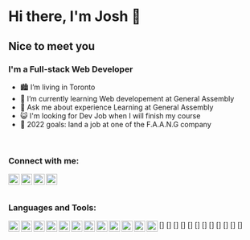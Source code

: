 # Hi there, I'm Josh 👋

## Nice to meet you

### I'm a Full-stack Web Developer

- 🏙️ I’m living in Toronto
- 🌱 I’m currently learning Web developement at General Assembly
- 💬 Ask me about experience Learning at General Assembly
- 😺 I'm looking for Dev Job when I will finish my course
- 🥰 2022 goals: land a job at one of the F.A.A.N.G company

<br />

### Connect with me:

[<img align="left" alt="linkedin" width="22px" target="_blank" src="https://cdn.jsdelivr.net/npm/simple-icons@3.13.0/icons/linkedin.svg" />][linkedin]
[<img align="left" alt="instagram" width="22px" target="_blank" src="https://cdn.jsdelivr.net/npm/simple-icons@3.13.0/icons/instagram.svg" />][instagram]
[<img align="left" alt="twitter" width="22px" target="_blank" src="https://cdn.jsdelivr.net/npm/simple-icons@3.13.0/icons/twitter.svg" />][twitter]
[<img align="left" alt="facebook" width="22px" target="_blank" src="https://cdn.jsdelivr.net/npm/simple-icons@3.13.0/icons/facebook.svg" />][facebook]

<br />
<br />

### Languages and Tools:

[<img align="left" alt="visualstudio" width="22px" src="" />]
[<img align="left" alt="html" width="22px" src="" />]
[<img align="left" alt="css" width="22px" src="" />]
[<img align="left" alt="sass" width="22px" src="" />]
[<img align="left" alt="javascript" width="22px" src="" />]
[<img align="left" alt="typescript" width="22px" src="" />]
[<img align="left" alt="react" width="22px" src="" />]
[<img align="left" alt="nodejs" width="22px" src="" />]
[<img align="left" alt="express" width="22px" src="" />]
[<img align="left" alt="python" width="22px" src="" />]
[<img align="left" alt="django" width="22px" src="" />]
[<img align="left" alt="mongo" width="22px" src="" />]


[linkedin]: https://www.linkedin.com/in/josh-nguyen-1120/
[instagram]: https://www.instagram.com/josh_nguyen_2000/
[twitter]: https://twitter.com/J0sh_0gi1w
[facebook]: https://www.facebook.com/josh.phuoc.nguyen/